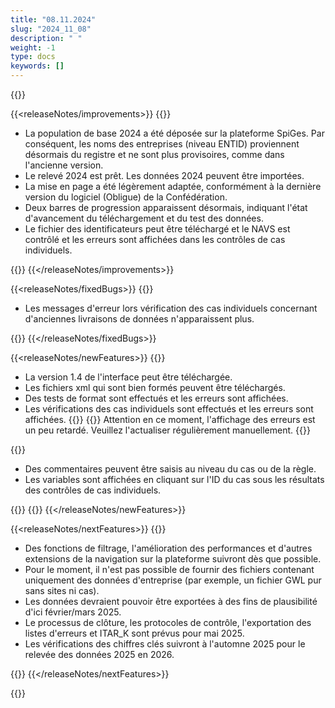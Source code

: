 ```yaml
---
title: "08.11.2024" 
slug: "2024_11_08" 
description: " "
weight: -1
type: docs
keywords: []
---
```


{{<releaseNotes responsible="Stefan Neubert">}}

{{<releaseNotes/improvements>}}
{{<markdown>}}

- La population de base 2024 a été déposée sur la plateforme SpiGes. Par conséquent, les noms des entreprises (niveau ENTID) proviennent désormais du registre et ne sont plus provisoires, comme dans l'ancienne version.
- Le relevé 2024 est prêt. Les données 2024 peuvent être importées.
- La mise en page a été légèrement adaptée, conformément à la dernière version du logiciel (Obligue) de la Confédération.
- Deux barres de progression apparaissent désormais, indiquant l'état d'avancement du téléchargement et du test des données.
- Le fichier des identificateurs peut être téléchargé et le NAVS est contrôlé et les erreurs sont affichées dans les contrôles de cas individuels.

{{</markdown>}}
{{</releaseNotes/improvements>}}

{{<releaseNotes/fixedBugs>}}
{{<markdown>}}

- Les messages d'erreur lors vérification des cas individuels concernant d'anciennes livraisons de données n'apparaissent plus.

{{</markdown>}}
{{</releaseNotes/fixedBugs>}}

{{<releaseNotes/newFeatures>}}
{{<markdown>}}

- La version 1.4 de l'interface peut être téléchargée.
- Les fichiers xml qui sont bien formés peuvent être téléchargés.
- Des tests de format sont effectués et les erreurs sont affichées.
- Les vérifications des cas individuels sont effectués et les erreurs sont affichées.
{{</markdown>}}
{{<alert color="warning" class="mt-0 ms-3">}}
Attention en ce moment, l'affichage des erreurs est un peu retardé. Veuillez l'actualiser régulièrement manuellement.
{{</alert>}}

{{<markdown>}}

- Des commentaires peuvent être saisis au niveau du cas ou de la règle.
- Les variables sont affichées en cliquant sur l'ID du cas sous les résultats des contrôles de cas individuels.

{{</markdown>}}
{{<insertImage image="fehlerhafter_fall_fenster.png" class="w-25 ms-3">}}
{{</releaseNotes/newFeatures>}}

{{<releaseNotes/nextFeatures>}}
{{<markdown>}}

- Des fonctions de filtrage, l'amélioration des performances et d'autres extensions de la navigation sur la plateforme suivront dès que possible.
- Pour le moment, il n'est pas possible de fournir des fichiers contenant uniquement des données d'entreprise (par exemple, un fichier GWL pur sans sites ni cas).
- Les données devraient pouvoir être exportées à des fins de plausibilité d'ici février/mars 2025.
- Le processus de clôture, les protocoles de contrôle, l'exportation des listes d'erreurs et ITAR_K sont prévus pour mai 2025.
- Les vérifications des chiffres clés suivront à l'automne 2025 pour le relevée des données 2025 en 2026.

{{</markdown>}}
{{</releaseNotes/nextFeatures>}}

{{</releaseNotes>}}
